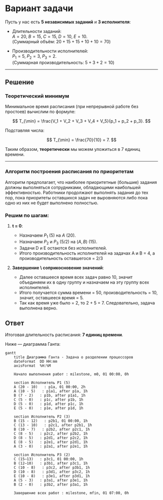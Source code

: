 # Вариант задачи

Пусть у нас есть **5 независимых заданий** и **3 исполнителя**:

- Длительности заданий:  
  $A = 20,\; B = 15,\; C = 15,\; D = 10,\; E = 10.$  
  (Суммарный объём: $20 + 15 + 15 + 10 + 10 = 70$)

- Производительности исполнителей:  
  $P_1 = 5,\; P_2 = 3,\; P_3 = 2.$  
  (Суммарная производительность: $5 + 3 + 2 = 10$)

---

## Решение

### Теоретический минимум

Минимальное время расписания (при непрерывной работе без простоев) вычислим по формуле:

$$
T_{\min} = \frac{V_1 + V_2 + V_3 + V_4 + V_5}{p_1 + p_2 + p_3}.
$$

Подставляя числа:

$$
T_{\min} = \frac{70}{10} = 7.
$$

Таким образом, **теоретически** мы можем уложиться в 7 единиц времени.

---

### Алгоритм построения расписания по приоритетам
Алгоритм предполагает, что наиболее приоритетные (большие) задания должны выполняться сотрудниками, обладающими наибольшей эффективностью. 
Работники продолжают выполнять задания до тех пор, пока приоритеты оставшихся задач не выровняются либо пока одно из них не будет выполнено полностью.

### Решим по шагам:
1. **t = 0**:
    - Назначаем $P_1$ (5) на $A$ (20).
    - Назначаем $P_2$ и $P_3$ (5/2) на $(A, B)$ (15).
    - Задачи D и E остаются без исполнителей.
    - Итого производительность исполнителей на задачах A и B = 4, а производительность оставшегося = 2/3

2. **Завершение \ соприкосновение значений**:
   - Далее оставшееся время всех задач равно 10, значит объединяем их в одну группу и назначаем на эту группу всех исполнителей.
   - Итого получается сумма времени = 50, производительность = 10, значит, оставшееся время = 5.
   - Так как время уже было = 2, то 2 + 5 = 7.
   Следовательно, задача выполнена верно.

## Ответ

Итоговая длительность расписания: **7 единиц времени**.

Ниже — диаграмма Ганта:

```mermaid
gantt
    title Диаграмма Ганта - Задача о разделении процессоров
    dateFormat  DD HH:mm
    axisFormat  %H:%M
    
    Начало выполнения работ : milestone, m0, 01 00:00, 0h
    
    section Исполнитель P1 (5)
    A (20 - 10)   : p1a, 01 00:00, 2h
    A (10 - 5)   : p1a1, after p1a, 1h
    B (7 - 2)   : p1b, after p1a1, 1h
    C (5 - 0)   : p1c, after p1b, 1h
    D (5 - 0)   : p1d, after p1c, 1h
    E (5 - 0)   : p1e, after p1d, 1h
    
    section Исполнитель P2 (3)
    B (15 - 12)   : p2b1, 01 00:00, 1h
    C (13 - 10)   : p2c1, after p2b1, 1h
    B (10 - 7)   : p2b2, after p2c1, 1h
    C (8 - 5)   : p2c2, after p2b2, 1h
    D (8 - 5)   : p2d1, after p2c2, 1h
    E (8 - 5)   : p2e1, after p2d1, 1h
    A (3 - 0)   : p2a1, after p2e1, 1h
    
    section Исполнитель P3 (2)
    C (15–13)   : p3c1, 01 00:00, 1h
    B (12–10)   : p3b1, after p3c1, 1h
    C (10 - 8)   : p3c2, after p3b1, 1h
    D (10 - 8)   : p3d1, after p3c2, 1h
    E (10 - 8)   : p3e1, after p3d1, 1h
    A (5 - 3)   : p3a1, after p3e1, 1h
    B (2 - 0)   : p3b2, after p3a1, 1h
    
    Завершение всех работ : milestone, mfin, 01 07:00, 0h
